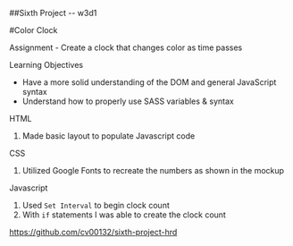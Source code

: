 ##Sixth Project -- w3d1

#Color Clock

Assignment - Create a clock that changes color as time passes

Learning Objectives
* Have a more solid understanding of the DOM and general JavaScript syntax
* Understand how to properly use SASS variables & syntax

HTML
1. Made basic layout to populate Javascript code

CSS
1. Utilized Google Fonts to recreate the numbers as shown in the mockup

Javascript
1. Used `Set Interval` to begin clock count
2. With `if` statements I was able to create the clock count

https://github.com/cv00132/sixth-project-hrd
